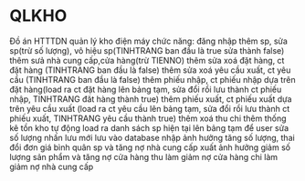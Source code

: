 # QLKHO
Đồ án HTTTDN quản lý kho điện máy
chức năng:
đăng nhập
thêm sp, sửa sp(trừ số lượng), vô hiệu sp(TINHTRANG ban đầu là true sửa thành false)
thêm sưả nhà cung cấp,cửa hàng(trừ TIENNO)
thêm sửa xoá đặt hàng, ct đặt hàng (TINHTRANG ban đầu là false)
thêm sửa xoá yêu cầu xuất, ct yêu cầu (TINHTRANG ban đầu là false)
thêm phiếu nhập, ct phiếu nhập dựa trên đặt hàng(load ra ct đặt hàng lên bảng tạm, sửa đổi rồi lưu thành ct phiếu nhập, TINHTRANG đăt hàng thành true)
thêm phiếu xuất, ct phiếu xuất dựa trên yêu cầu xuất (load ra ct yêu cầu lên bảng tạm, sửa đổi rồi lưu thành ct phiếu xuất, TINHTRANG yêu cầu thành true)
thêm xoá thu chi
thêm thống kê tồn kho tự động load ra danh sách sp hiện tại lên bảng tạm để user sửa số lượng nhấn lưu mới lưu vào database
nhập ảnh hưởng tăng số lượng, thai đổi đơn giá bình quân sp và tăng nợ nhà cung cấp
xuất ảnh hưởng giảm số lượng sản phẩm và tăng nợ cửa hàng
thu làm giảm nợ cửa hàng
chi làm giảm nợ nhà cung cấp
